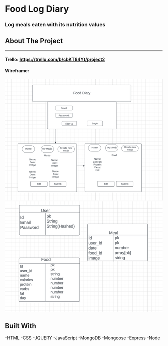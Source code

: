 # Food Log Diary
### Log meals eaten with its nutrition values

## About The Project
-------------
#### Trello: https://trello.com/b/cbKT84Yt/project2

#### Wireframe: 

![**Project 2 Wireframe**](images/wf.jpeg)
![**Project 2 Models*](images/models.jpeg)

## Built With
-HTML
-CSS
-JQUERY
-JavaScript
-MongoDB
-Mongoose
-Express
-Node